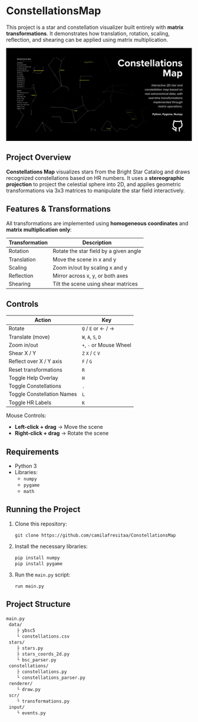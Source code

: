 # ConstellationsMap
This project is a star and constellation visualizer built entirely with **matrix transformations**. It demonstrates how translation, rotation, scaling, reflection, and shearing can be applied using matrix multiplication.

![Constellations Map Banner](https://github.com/camilafresitaa/ConstellationsMap/blob/main/banner.jpg)

## Project Overview

**Constellations Map** visualizes stars from the Bright Star Catalog and draws recognized constellations based on HR numbers. It uses a **stereographic projection** to project the celestial sphere into 2D, and applies geometric transformations via 3x3 matrices to manipulate the star field interactively.

## Features & Transformations

All transformations are implemented using **homogeneous coordinates** and **matrix multiplication only**:

| Transformation | Description |
|----------------|-------------|
| Rotation    | Rotate the star field by a given angle |
| Translation | Move the scene in x and y |
| Scaling     | Zoom in/out by scaling x and y |
| Reflection  | Mirror across x, y, or both axes |
| Shearing    | Tilt the scene using shear matrices |

## Controls

| Action                    | Key              |
|---------------------------|------------------|
| Rotate                    | `Q` / `E` or ← / → |
| Translate (move)          | `W`, `A`, `S`, `D` |
| Zoom in/out               | `+`, `-` or Mouse Wheel |
| Shear X / Y               | `Z` `X` / `C` `V` |
| Reflect over X / Y axis   | `F` / `G`         |
| Reset transformations     | `R`              |
| Toggle Help Overlay       | `H`              |
| Toggle Constellations     | `.`              |
| Toggle Constellation Names| `L`              |
| Toggle HR Labels          | `K`              |

Mouse Controls:
- **Left-click + drag** → Move the scene
- **Right-click + drag** → Rotate the scene

## Requirements

- Python 3
- Libraries:
  - `numpy`
  - `pygame`
  - `math`


## Running the Project

1. Clone this repository:
   
   ```
   git clone https://github.com/camilafresitaa/ConstellationsMap
   ```

2. Install the necessary libraries:

   ```
   pip install numpy
   pip install pygame
   ```

3. Run the `main.py` script:

   ```
   run main.py
   ```


## Project Structure

```
main.py
 data/
    ├️ ybsc5
    └️ constellations.csv
 stars/
    ├️ stars.py
    ├️ stars_coords_2d.py
    └️ bsc_parser.py
 constellations/
    ├️ constellations.py
    └️ constellations_parser.py
 renderer/
    └️ draw.py
 scr/
    └️ transformations.py
 input/
    └️ events.py
```
